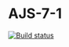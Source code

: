 # AJS-7-1

[![Build status](https://ci.appveyor.com/api/projects/status/8gcmptdkb0xm7r0g?svg=true)](https://ci.appveyor.com/project/Antyfeev96/ajs-7-1)
